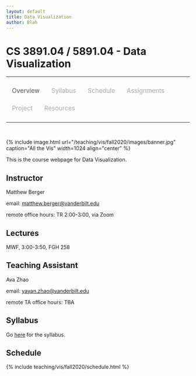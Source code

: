 ```yaml
---
layout: default
title: Data Visualization
author: Blah
---
```


<style>
.topnav {
  overflow: hidden;
  background-color: #fdfdfd;
}

.topnav a {
  float: left;
  color: #aaaaaa;
  text-align: center;
  padding: 14px 16px;
  text-decoration: none;
  font-size: 17px;
}

.topnav a:hover {
  color: #555555;
}

.topnav a.active {
  color: #555555;
}
</style>

# CS 3891.04 / 5891.04 - Data Visualization

---

<div class='topnav'>
  <a class='active' href="/teaching/vis/fall2020">Overview</a>
  <a href="/teaching/vis/fall2020/syllabus">Syllabus</a>
  <a href="/teaching/vis/fall2020/schedule">Schedule</a>
  <a href="/teaching/vis/fall2020/assignments">Assignments</a>
  <a href="/teaching/vis/fall2020/project">Project</a>
  <a href="/teaching/vis/fall2020/resources">Resources</a>
</div>

---

<br>

{% include image.html url="/teaching/vis/fall2020/images/banner.jpg" caption="All the Vis" width=1024 align="center" %}

This is the course webpage for Data Visualization.

## Instructor

Matthew Berger

email: <a href="mailto:matthew.berger@vanderbilt.edu">matthew.berger@vanderbilt.edu</a><br>

remote office hours: TR 2:00-3:00, via Zoom

## Lectures

MWF, 3:00-3:50, FGH 258

## Teaching Assistant

Ava Zhao

email: <a href="mailto:yayan.zhao@vanderbilt.edu">yayan.zhao@vanderbilt.edu</a><br>

remote TA office hours: TBA

## Syllabus

Go [here](/teaching/vis/fall2020/syllabus) for the syllabus.

## Schedule

{% include teaching/vis/fall2020/schedule.html %}
